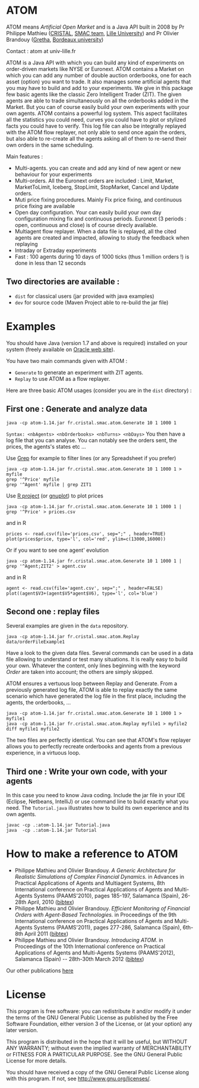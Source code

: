 # ATOM
ATOM means *Artificial Open Market* and is a Java API built in 2008 by Pr Philippe Mathieu ([CRISTAL](http://www.cristal.univ-lille.fr), [SMAC team](https://www.cristal.univ-lille.fr/?rubrique27&eid=17), [Lille University](http://www.univ-lille.fr)) and Pr Olivier Brandouy ([Gretha](https://gretha.u-bordeaux.fr/), [Bordeaux university](https://www.u-bordeaux.fr/))

Contact : atom at univ-lille.fr

ATOM is a Java API with which you can build any kind of experiments on order-driven markets like NYSE or Euronext. ATOM contains a Market on which you can add any number of double auction orderbooks, one for each asset (option) you want to trade. It also manages some artificial agents that you may have to build and add to your experiments. We give in this package few basic agents like the classic Zero Intelligent Trader (ZIT). The given agents are able to trade simultaneously on all the orderbooks added in the Market. But you can of course easily build your own experiments with your own agents.
ATOM contains a powerful log system. This aspect facilitates all the statistics you could need, curves you could have to plot or stylized facts you could have to verify. This log file can also be integrally replayed with the ATOM flow replayer, not only able to send once again the orders, but also able to re-create all the agents asking all of them to re-send their own orders in the same scheduling.

Main features :
- Multi-agents. you can create and add any kind of new agent or new behaviour for your experiments
- Multi-orders. All the Euronext orders are included : Limit, Market, MarketToLimit, Iceberg, StopLimit, StopMarket, Cancel and Update orders.
- Muti price fixing procedures. Mainly Fix price fixing, and continuous price fixing are available
- Open day configuration. Your can easily build your own day configuration mixing fix and continuous periods. Euronext (3 periods : open, continuous and close) is of course direcly available.
- Multiagent flow replayer. When a data file is replayed, all the cited agents are created and impacted, allowing to study the feedback when replaying
- Intraday or Extraday experiments
- Fast : 100 agents during 10 days of 1000 ticks (thus 1 million orders !) is done in less than 12 seconds

## Two directories are available :
- `dist` for classical users (jar provided with java examples)
- `dev` for source code (Maven Project able to re-build the jar file)

# Examples

You should have Java (version 1.7 and above is required) installed on your system (freely available on
[Oracle web site](http://www.oracle.com/technetwork/java/javase/downloads)).

You have two main commands given with ATOM : 
- `Generate` to generate an experiment with ZIT agents. 
- `Replay` to use ATOM as a flow replayer. 

Here are three basic ATOM usages (consider you are in the `dist` directory) : 

## First one : Generate and analyze data
```
java -cp atom-1.14.jar fr.cristal.smac.atom.Generate 10 1 1000 1
```
`Syntax: <nbAgents> <nbOrderbooks> <nbTurns> <nbDays>`
You then have a log file that you can analyse. You can notably see the orders sent, the prices, the agents's states etc ...

Use [Grep](https://www.gnu.org/software/grep/manual/grep.html) for example to filter lines (or any Spreadsheet if you prefer)
```
java -cp atom-1.14.jar fr.cristal.smac.atom.Generate 10 1 1000 1 > myfile
grep '^Price' myfile
grep '^Agent' myfile | grep ZIT1
```

Use [R project](https://www.r-project.org) (or [gnuplot](http://www.gnuplot.info/)) to plot prices
```
java -cp atom-1.14.jar fr.cristal.smac.atom.Generate 10 1 1000 1 | grep '^Price' > prices.csv
```
and in R
```
prices <- read.csv(file='prices.csv', sep=";" , header=TRUE)
plot(prices$price, type='l', col='red', ylim=c(13000,16000))
```

Or if you want to see one agent' evolution
```
java -cp atom-1.14.jar fr.cristal.smac.atom.Generate 10 1 1000 1 | grep '^Agent;ZIT2' > agent.csv
```
and in R
```
agent <- read.csv(file='agent.csv', sep=";" , header=FALSE)
plot((agent$V3+(agent$V5*agent$V6), type='l', col='blue')
```

## Second one : replay files
Several examples are given in the `data` repository. 
```
java -cp atom-1.14.jar fr.cristal.smac.atom.Replay data/orderFileExample1
```
Have a look to the given data files. Several commands can be used in a data file allowing to understand or test many situations. It is really easy to build your own. Whatever the content, only lines beginning with the keyword *Order* are taken into account; the others are simply skipped.

ATOM ensures a vertuous loop between Replay and Generate. From a previously generated log file, ATOM is able to replay exactly the same scenario which have generated the log file in the first place, including the agents, the orderbooks, ...
```
java -cp atom-1.14.jar fr.cristal.smac.atom.Generate 10 1 1000 1 > myfile1
java -cp atom-1.14.jar fr.cristal.smac.atom.Replay myfile1 > myfile2
diff myfile1 myfile2
```
The two files are perfectly identical. You can see that ATOM's flow replayer allows you to perfectly recreate orderbooks and agents from a previous experience, in a virtuous loop.


## Third one : Write your own code, with your agents
In this case you need to know Java coding. Include the jar file in your IDE (Eclipse, Netbeans, IntelliJ) or use command line to build exactly what you need. The `Tutorial.java` illustrates how to build its own experience and its own agents.
```
javac -cp .:atom-1.14.jar Tutorial.java
java  -cp .:atom-1.14.jar Tutorial
```


# How to make a reference to ATOM

- Philippe Mathieu and Olivier Brandouy. *A Generic Architecture for Realistic Simulations of Complex Financial Dynamics.* in Advances in Practical Applications of Agents and Multiagent Systems, 8th International conference on Practical Applications of Agents and Multi-Agents Systems (PAAMS'2010), pages 185-197, Salamanca (Spain), 26-28th April, 2010 ([bibtex](https://scholar.google.fr/scholar?hl=fr&as_sdt=0%2C5&q=A+Generic+Architecture+for+Realistic+Simulations+of+Complex+Financial+Dynamics&btnG=))
- Philippe Mathieu and Olivier Brandouy. *Efficient Monitoring of Financial Orders with Agent-Based Technologies.* in Proceedings of the 9th International conference on Practical Applications of Agents and Multi-Agents Systems (PAAMS'2011), pages 277-286, Salamanca (Spain), 6th-8th April 2011 ([bibtex](https://scholar.google.fr/scholar?hl=fr&as_sdt=0%2C5&q=Efficient+Monitoring+of+Financial+Orders+with+Agent-Based+Technologies&btnG=))
- Philippe Mathieu and Olivier Brandouy. *Introducing ATOM*. in Proceedings of the 10th International conference on Practical
Applications of Agents and Multi-Agents Systems (PAAMS'2012), Salamanca (Spain) -- 28th-30th March 2012 ([bibtex](https://scholar.google.fr/scholar?hl=fr&as_sdt=0%2C5&q=Introducing+ATOM+PAAMS+Mathieu+Brandouy&btnG=))

Our other publications [here](https://scholar.google.fr/scholar?hl=fr&as_sdt=0%2C5&q=Mathieu+Brandouy&btnG=)

# License

This program is free software: you can redistribute it and/or modify it under the terms of the GNU General Public License as published by the Free Software Foundation, either version 3 of the License, or (at your option) any later version.

This program is distributed in the hope that it will be useful, but WITHOUT ANY WARRANTY; without even the implied warranty of MERCHANTABILITY or FITNESS FOR A PARTICULAR PURPOSE.
See the GNU General Public License for more details.

You should have received a copy of the GNU General Public License along with this program.
If not, see http://www.gnu.org/licenses/.
